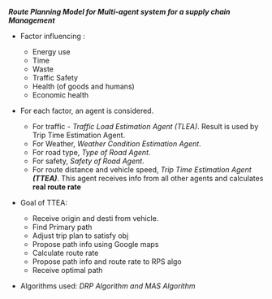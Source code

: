 ***Route Planning Model for Multi-agent system for a supply chain Management***
- Factor influencing :
    - Energy use
    - Time
    - Waste
    - Traffic Safety
    - Health (of goods and humans)
    - Economic health

- For each factor, an agent is considered.
    - For traffic - *Traffic Load Estimation Agent (TLEA)*. Result is used by Trip Time Estimation Agent.
    - For Weather, *Weather Condition Estimation Agent*.
    - For road type, *Type of Road Agent*.
    - For safety, *Safety of Road Agent*.
    - For route distance and vehicle speed, *Trip Time Estimation Agent **(TTEA)***. This agent receives info from all other agents and calculates **real route rate**

- Goal of TTEA:
    - Receive origin and desti from vehicle.
    - Find Primary path
    - Adjust trip plan to satisfy obj
    - Propose path info using Google maps
    - Calculate route rate
    - Propose path info and route rate to RPS algo
    - Receive optimal path

- Algorithms used: *DRP Algorithm and MAS Algorithm*

